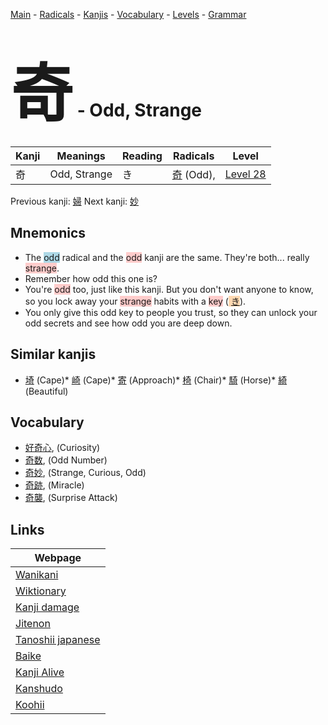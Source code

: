 <style> bigfont {font-size: 100px}</style>
[Main](../index.md) -
[Radicals](../radicals.md) -
[Kanjis](../kanjis.md) -
[Vocabulary](../vocabulary.md) -
[Levels](../levels.md) -
[Grammar](../grammar.md)
# <bigfont> 奇</bigfont> - Odd, Strange 

| Kanji | Meanings | Reading | Radicals | Level |
| --- | --- | --- | --- | --- |
| 奇 | Odd, Strange | き | [奇](../radicals/奇.md) (Odd),  | [Level 28](../levels/wk_level28.md) |

Previous kanji: [婦](婦.md) Next kanji: [妙](妙.md) 

## Mnemonics
 * The <span style="background-color:#ADD8E6"> odd</span> radical and the <span style="background-color:#ffcccb"> odd</span> kanji are the same. They're both... really <span style="background-color:#ffcccb"> strange</span>.
* Remember how odd this one is?
* You're <span style="background-color:#ffcccb"> odd</span> too, just like this kanji. But you don't want anyone to know, so you lock away your <span style="background-color:#ffcccb"> strange</span> habits with a <span style="background-color:#ffcccb"> key</span> (<span style="background-color:#fed8b1"> [き](https://jisho.org/search/き)</span>).
* You only give this odd key to people you trust, so they can unlock your odd secrets and see how odd you are deep down.


## Similar kanjis
 * [埼](埼.md) (Cape)* [崎](崎.md) (Cape)* [寄](寄.md) (Approach)* [椅](椅.md) (Chair)* [騎](騎.md) (Horse)* [綺](綺.md) (Beautiful)


## Vocabulary
 * [好奇心](../vocabulary/奇.md), (Curiosity)
* [奇数](../vocabulary/奇.md), (Odd Number)
* [奇妙](../vocabulary/奇.md), (Strange, Curious, Odd)
* [奇跡](../vocabulary/奇.md), (Miracle)
* [奇襲](../vocabulary/奇.md), (Surprise Attack)



## Links 

| Webpage |
| --- |
| [Wanikani          ](https://www.wanikani.com/kanji/奇) |
| [Wiktionary        ](https://en.wiktionary.org/wiki/奇) |
| [Kanji damage      ](http://www.kanjidamage.com/kanji/search?utf8=✓&q=奇) |
| [Jitenon           ](https://jitenon.com/kanji/奇) |
| [Tanoshii japanese ](https://www.tanoshiijapanese.com/dictionary/kanji.cfm?k=奇) |
| [Baike             ](https://baike.baidu.com/item/奇) |
| [Kanji Alive       ](https://app.kanjialive.com/奇) |
| [Kanshudo          ](https://www.kanshudo.com/searchmn?q=奇) |
| [Koohii            ](https://kanji.koohii.com/study/kanji/奇) |
